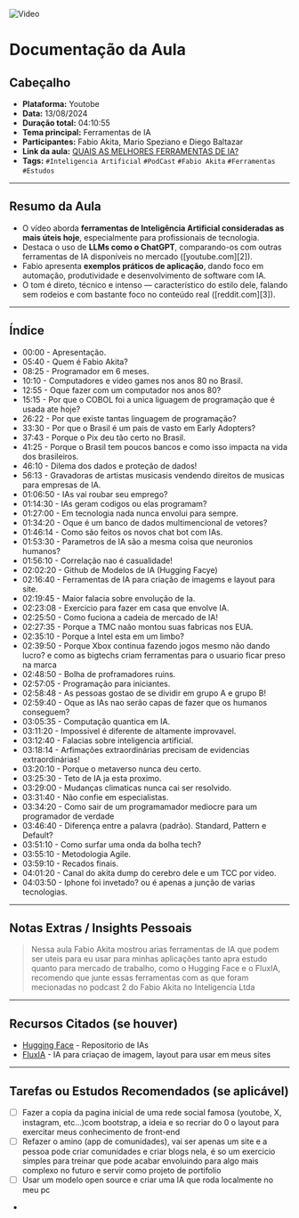  ![Video](https://img.youtube.com/vi/rTjuGAkRj7A/maxresdefault.jpg)


# Documentação da Aula
## Cabeçalho

- **Plataforma:** Youtobe  
- **Data:** 13/08/2024
- **Duração total:** 04:10:55
- **Tema principal:** Ferramentas de IA  
- **Participantes:**  Fabio Akita, Mario Speziano e Diego Baltazar
- **Link da aula:**  [QUAIS AS MELHORES FERRAMENTAS DE IA?](https://www.youtube.com/live/rTjuGAkRj7A?si=PdOHRu8SAuXjpcF3)
- **Tags:** `#Inteligencia Artificial` `#PodCast` `#Fabio Akita` `#Ferramentas`  `#Estudos`  


---

## Resumo da Aula

* O vídeo aborda **ferramentas de Inteligência Artificial consideradas as mais úteis hoje**, especialmente para profissionais de tecnologia.
* Destaca o uso de **LLMs como o ChatGPT**, comparando-os com outras ferramentas de IA disponíveis no mercado ([youtube.com][2]).
* Fabio apresenta **exemplos práticos de aplicação**, dando foco em automação, produtividade e desenvolvimento de software com IA.
* O tom é direto, técnico e intenso — característico do estilo dele, falando sem rodeios e com bastante foco no conteúdo real ([reddit.com][3]).

---

## Índice

- 00:00 - Apresentação.  
- 05:40 - Quem é Fabio Akita?  
- 08:25 - Programador em 6 meses.  
- 10:10 - Computadores e video games nos anos 80 no Brasil.
- 12:55 - Oque fazer com um computador nos anos 80?  
- 15:15 - Por que o COBOL foi a unica liguagem de programação que é usada ate hoje?
- 26:22 - Por que existe tantas linguagem de programação?  
- 33:30 - Por que o Brasil é um pais de vasto em Early Adopters?  
- 37:43 - Porque o Pix deu tão certo no Brasil.
- 41:25 - Porque o Brasil tem poucos bancos e como isso impacta na vida dos brasileiros.  
- 46:10 - Dilema dos dados e proteção de dados!  
- 56:13 - Gravadoras de artistas musicasis vendendo direitos de musicas para empresas de IA.  
- 01:06:50 - IAs vai roubar seu emprego?
- 01:14:30 - IAs geram codigos ou elas programam? 
- 01:27:00 - Em tecnologia nada nunca envolui para sempre. 
- 01:34:20 - Oque é um banco de dados multimencional de vetores? 
- 01:46:14 - Como são feitos os novos chat bot com IAs.  
- 01:53:30 - Parametros de IA são a mesma coisa que neuronios humanos?  
- 01:56:10 - Correlação nao é casualidade!  
- 02:02:20 - Github de Modelos de IA (Hugging Facye)
- 02:16:40 - Ferramentas de IA para criação de imagems e layout para site.  
- 02:19:45 - Maior falacia sobre envolução de Ia.
- 02:23:08 - Exercicio para fazer em casa que envolve IA.
- 02:25:50 - Como fuciona a cadeia de mercado de IA!  
- 02:27:35 - Porque a TMC naão montou suas fabricas nos EUA.  
- 02:35:10 - Porque a Intel esta em um limbo?  
- 02:39:50 - Porque Xbox continua fazendo jogos mesmo não dando lucro? e como as bigtechs criam ferramentas para o usuario ficar preso na marca
- 02:48:50 - Bolha de proframadores ruins.  
- 02:57:05 - Programação para iniciantes. 
- 02:58:48 - As pessoas gostao de se dividir em grupo A e grupo B!  
- 02:59:40 - Oque as IAs nao serão capas de fazer que os humanos conseguem?
- 03:05:35 - Computação quantica em IA.  
- 03:11:20 - Impossivel é diferente de altamente improvavel.  
- 03:12:40 - Falacias sobre inteligencia artificial.
- 03:18:14 - Arfimações extraordinárias precisam de evidencias extraordinárias!  
- 03:20:10 - Porque o metaverso nunca deu certo.
- 03:25:30 - Teto de IA ja esta proximo.
- 03:29:00 - Mudanças climaticas nunca cai ser resolvido.
- 03:31:40 - Não confie em especialistas.
- 03:34:20 - Como sair de um programamador mediocre para um programador de verdade
- 03:46:40 - Diferença entre a palavra (padrão). Standard, Pattern e Default?
- 03:51:10 - Como surfar uma onda da bolha tech?
- 03:55:10 - Metodologia Agile.  
- 03:59:10 - Recados finais.  
- 04:01:20 - Canal do akita dump do cerebro dele e um TCC por video.
- 04:03:50 - Iphone foi invetado? ou é apenas a junção de varias tecnologias.


---

## Notas Extras / Insights Pessoais

> Nessa aula Fabio Akita mostrou arias ferramentas de IA que podem ser uteis para eu usar para minhas aplicações tanto apra estudo quanto para mercado de trabalho, como o Hugging Face e o FluxIA, recomendo que junte essas ferramentas com as que foram mecionadas no podcast 2 do Fabio Akita no Inteligencia Ltda

---

## Recursos Citados (se houver)

- [Hugging Face](https://huggingface.co/) - Repositorio de IAs
- [FluxIA](https://flux-ai.io/pt/) - IA para criaçao de imagem, layout para usar em meus sites

---

## Tarefas ou Estudos Recomendados (se aplicável)

- [ ] Fazer a copia da pagina inicial de uma rede social famosa (youtobe, X, instagram, etc...)com bootstrap, a ideia e so recriar do 0 o layout para exercitar meus conhecimento de front-end
- [ ] Refazer o amino (app de comunidades), vai ser apenas um site e a pessoa pode criar comunidades e criar blogs nela, é so um exercicio simples para treinar que pode acabar envoluindo para algo mais complexo no futuro e servir como projeto de portifolio
- [ ] Usar um modelo open source e criar uma IA que roda localmente no meu pc
-
